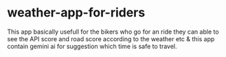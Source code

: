 # weather-app-for-riders
This app basically usefull for the bikers who go for an ride they can able to see the API score and road score according to the weather etc & this app contain gemini ai for suggestion which time is safe to travel.

